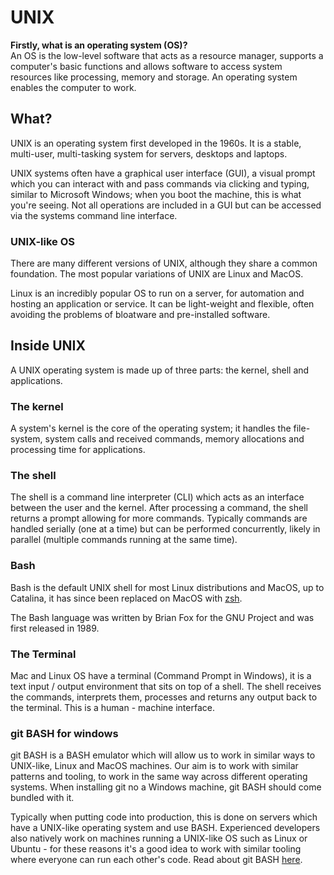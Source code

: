 # UNIX

**Firstly, what is an operating system (OS)?**  
An OS is the low-level software that acts as a resource manager, supports a computer's basic functions and allows software to access system resources like processing, memory and storage. An operating system enables the computer to work.

## What?
UNIX is an operating system first developed in the 1960s. It is a stable, multi-user, multi-tasking system for servers, desktops and laptops.

UNIX systems often have a graphical user interface (GUI), a visual prompt which you can interact with and pass commands via clicking and typing, similar to Microsoft Windows; when you boot the machine, this is what you're seeing. Not all operations are included in a GUI but can be accessed via the systems command line interface.

### UNIX-like OS
There are many different versions of UNIX, although they share a common foundation. The most popular variations of UNIX are Linux and MacOS.

Linux is an incredibly popular OS to run on a server, for automation and hosting an application or service. It can be light-weight and flexible, often avoiding the problems of bloatware and pre-installed software.

## Inside UNIX
A UNIX operating system is made up of three parts: the kernel, shell and applications.

### The kernel
A system's kernel is the core of the operating system; it handles the file-system, system calls and received commands, memory allocations and processing time for applications.

### The shell
The shell is a command line interpreter (CLI) which acts as an interface between the user and the kernel. After processing a command, the shell returns a prompt allowing for more commands. Typically commands are handled serially (one at a time) but can be performed concurrently, likely in parallel (multiple commands running at the same time).

### Bash
Bash is the default UNIX shell for most Linux distributions and MacOS, up to Catalina, it has since been replaced on MacOS with [zsh](https://en.wikipedia.org/wiki/Z_shell).

The Bash language was written by Brian Fox for the GNU Project and was first released in 1989.

### The Terminal
Mac and Linux OS have a terminal (Command Prompt in Windows), it is a text input / output environment that sits on top of a shell. The shell receives the commands, interprets them, processes and returns any output back to the terminal. This is a human - machine interface.

### git BASH for windows
git BASH is a BASH emulator which will allow us to work in similar ways to UNIX-like, Linux and MacOS machines. Our aim is to work with similar patterns and tooling, to work in the same way across different operating systems. When installing git no a Windows machine, git BASH should come bundled with it.

Typically when putting code into production, this is done on servers which have a UNIX-like operating system and use BASH. Experienced developers also natively work on machines running a UNIX-like OS such as Linux or Ubuntu - for these reasons it's a good idea to work with similar tooling where everyone can run each other's code. Read about git BASH [here](https://gitforwindows.org/).
